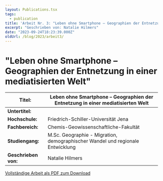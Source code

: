 ```yaml
---
layout: Publications.tsx
tags:
  - publication
title: 'Arbeit Nr. 3: "Leben ohne Smartphone – Geographien der Entnetzung in einer mediatisierten Welt"'
excerpt: "Geschrieben von: Natalie Hilmers"
date: "2023-09-24T18:23:39.000Z"
oldUrl: /blog/2023/arbeit3/
---
```


# "Leben ohne Smartphone – Geographien der Entnetzung in einer mediatisierten Welt"

<table class="table table-striped">
<thead>
<tr>
<th><strong>Titel:</strong></th>
<th>Leben ohne Smartphone – Geographien der Entnetzung in einer mediatisierten Welt</th>
</tr>
</thead>
<tbody>
<tr>
<td><strong>Untertitel:</strong></td>
<td></td>
</tr>
<tr>
<td><strong>Hochschule:</strong></td>
<td>Friedrich-Schiller-Universität Jena</td>
</tr>
<tr>
<td><strong>Fachbereich:</strong></td>
<td>Chemis-Geowissenschaftliche-Fakultät</td>
</tr>
<tr>
<td><strong>Studiengang:</strong></td>
<td>M.Sc. Geographie - Migration, demographischer Wandel und regionale Entwicklung</td>
</tr>
<tr>
<td><strong>Geschrieben von:</strong></td>
<td>Natalie Hilmers</td>
</tr>
</tbody>
</table>

[Vollständige Arbeit als PDF zum Download](/arbeiten/arbeit-3_leben-ohne-smartphone-geographien-der-entnetzung-in-einer-mediatisierten-welt.pdf)
